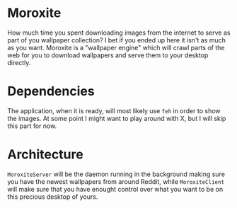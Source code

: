 # Moroxite

How much time you spent downloading images from the internet to serve as part
of you wallpaper collection? I bet if you ended up here it isn't as much as you
want. Moroxite is a "wallpaper engine" which will crawl parts of the web for
you to download wallpapers and serve them to your desktop directly.


# Dependencies
The application, when it is ready, will most likely use ```feh``` in order to
show the images. At some point I might want to play around with X, but I will
skip this part for now.

# Architecture
```MoroxiteServer``` will be the daemon running in the background making sure
you have the newest wallpapers from around Reddit, while ```MoroxiteClient```
will make sure that you have enought control over what you want to be on this
precious desktop of yours.
